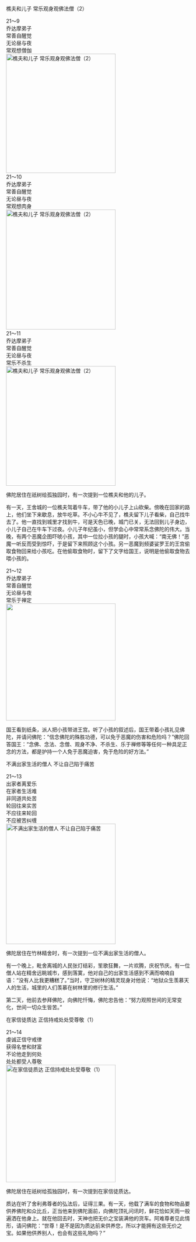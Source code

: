 樵夫和儿子 常乐观身观佛法僧（2）

<div class="e2">
<div>
21～9<br>
 乔达摩弟子<br>
 常善自醒觉<br>
 无论昼与夜<br>
 常观想僧伽
</div>
<img src="images/fjj-80-1.jpg" width="300" height="326" alt="樵夫和儿子 常乐观身观佛法僧（2）"/>
</div>

<div class="e2">
<div>
21～10<br>
 乔达摩弟子<br>
 常善自醒觉<br>
 无论昼与夜<br>
 常观想肉身
</div>
<img src="images/fjj-80-2.jpg" width="300" height="328" alt="樵夫和儿子 常乐观身观佛法僧（2）"/>
</div>

<div class="e2">
<div>
21～11<br>
 乔达摩弟子<br>
 常善自醒觉<br>
 无论昼与夜<br>
 常乐不杀生
</div>
<img src="images/fjj-80-3.jpg" width="300" height="327" alt="樵夫和儿子 常乐观身观佛法僧（2）"/>
</div>

佛陀居住在祇树给孤独园时，有一次提到一位樵夫和他的儿子。

有一天，王舍城的一位樵夫驾着牛车，带了他的小儿子上山砍柴。傍晚在回家的路上，他们坐下来歇息，放牛吃草。不小心牛不见了，樵夫留下儿子看柴，自己找牛去了。他一直找到城里才找到牛，可是天色已晚，城门已关，无法回到儿子身边，小儿子自己在牛车下过夜。小儿子年纪虽小，但学会心中常常系念佛陀的伟大。当晚，有两个恶魔企图吓唬小孩，其中一位拉小孩的腿时，小孩大喊：“南无佛！”恶魔一听反而受到惊吓，于是留下来照顾这个小孩。另一恶魔到频婆娑罗王的王宫偷取食物回来给小孩吃。在他偷取食物时，留下了文字给国王，说明是他偷取食物去喂小孩的。

<div class="e2">
<div>
21～12<br>
 乔达摩弟子<br>
 常善自醒觉<br>
 无论昼与夜<br>
 常乐于禅定
</div>
<img src="images/fjj-80-4.jpg" width="300" height="320" alt=""/>
</div>

国王看到纸条，派人把小孩带进王宫。听了小孩的叙述后，国王带着小孩礼见佛陀，并请问佛陀：“信念佛陀的殊胜功德，可以免于恶魔的伤害和危险吗？”佛陀回答国王：“念佛、念法、念僧、观身不净、不杀生、乐于禅修等等任何一种具足正念的方法，都是护持一个人免于恶魔迫害，免于危险的好方法。”

不满出家生活的僧人 不让自己陷于痛苦

<div class="e2">
<div>
21～13<br>
 出家者离爱乐<br>
 在家者生活难<br>
 非同道共处苦<br>
 轮回往来实苦<br>
 不应往来轮回<br>
 不应被苦纠缠
</div>
<img src="images/fjj-80-5.jpg" width="300" height="329" alt="不满出家生活的僧人 不让自己陷于痛苦"/>
</div>

佛陀居住在竹林精舍时，有一次提到一位不满出家生活的僧人。

有一个晚上，毗舍离城的人民张灯结彩，笙歌狂舞，一片欢腾，庆祝节庆。有一位僧人站在精舍远眺城市，感到落寞，他对自己的出家生活感到不满而喃喃自语：“没有人比我更糟糕了。”当时，守卫树林的精灵现身对他说：“地狱众生羡慕天人的生活，城里的人们羡慕在树林里的修行生活。”

第二天，他前去参拜佛陀，向佛陀忏悔，佛陀忠告他：“努力观照世间的无常变化，世间一切众生皆苦。”

在家信徒质达 正信持戒处处受尊敬（1）

<div class="e2">
<div>
21～14<br>
 虔诚正信守戒律<br>
 获得名誉和财富<br>
 不论他走到何处<br>
 处处都受人尊敬
</div>
<img src="images/fjj-80-6.jpg" width="300" height="321" alt="在家信徒质达 正信持戒处处受尊敬（1）"/>
</div>

佛陀居住在祇树给孤独园时，有一次提到在家信徒质达。

质达在听了舍利弗尊者的弘法后，证得三果。有一天，他载了满车的食物和物品要供养佛陀和众比丘，正当他来到佛陀面前，向佛陀顶礼问讯时，鲜花恰如天雨一般遍洒在他身上。就在他回去时，天神也把无价之宝装满他的货车。阿难尊者见此情形，请问佛陀：“世尊！是不是因为质达前来供养您，所以才能拥有这些无价之宝。如果他供养别人，也会有这些礼物吗？”
